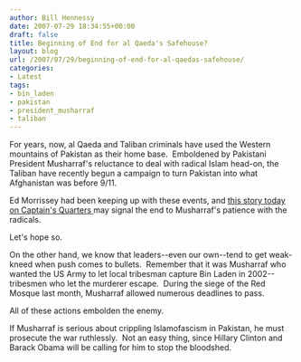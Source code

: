 ```yaml
---
author: Bill Hennessy
date: 2007-07-29 18:34:55+00:00
draft: false
title: Beginning of End for al Qaeda's Safehouse?
layout: blog
url: /2007/07/29/beginning-of-end-for-al-qaedas-safehouse/
categories:
- Latest
tags:
- bin_laden
- pakistan
- president_musharraf
- taliban
---
```


For years, now, al Qaeda and Taliban criminals have used the Western mountains of Pakistan as their home base.  Emboldened by Pakistani President Musharraf's reluctance to deal with radical Islam head-on, the Taliban have recently begun a campaign to turn Pakistan into what Afghanistan was before 9/11.

Ed Morrissey had been keeping up with these events, and [this story today on Captain's Quarters ](https://www.captainsquartersblog.com/mt/archives/010662.php)may signal the end to Musharraf's patience with the radicals.

Let's hope so.

On the other hand, we know that leaders--even our own--tend to get weak-kneed when push comes to bullets.  Remember that it was Musharraf who wanted the US Army to let local tribesman capture Bin Laden in 2002--tribesmen who let the murderer escape.  During the siege of the Red Mosque last month, Musharraf allowed numerous deadlines to pass.

All of these actions embolden the enemy.

If Musharraf is serious about crippling Islamofascism in Pakistan, he must prosecute the war ruthlessly.  Not an easy thing, since Hillary Clinton and Barack Obama will be calling for him to stop the bloodshed.


